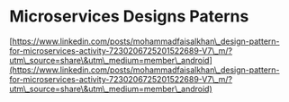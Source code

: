 # Microservices Designs Paterns

[https://www.linkedin.com/posts/mohammadfaisalkhan\_design-pattern-for-microservices-activity-7230206725201522689-V7\_m/?utm\_source=share\&utm\_medium=member\_android](https://www.linkedin.com/posts/mohammadfaisalkhan\_design-pattern-for-microservices-activity-7230206725201522689-V7\_m/?utm\_source=share\&utm\_medium=member\_android)
